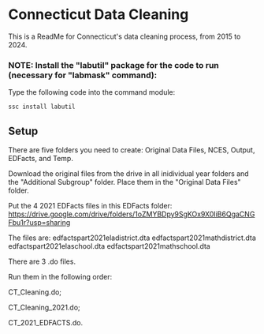 
# Connecticut Data Cleaning

This is a ReadMe for Connecticut's data cleaning process, from 2015 to 2024.


### NOTE: Install the "labutil" package for the code to run (necessary for "labmask" command):

Type the following code into the command module:
```
ssc install labutil
```


## Setup

There are five folders you need to create: 
Original Data Files, NCES, Output, EDFacts, and Temp. 

Download the original files from the drive in all inidividual year folders and the "Additional Subgroup" folder. Place them in the "Original Data Files" folder. 

Put the 4 2021 EDFacts files in this EDFacts folder: https://drive.google.com/drive/folders/1oZMYBDpy9SgKOx9X0IiB6QgaCNGFbu1r?usp=sharing

The files are: 
edfactspart2021eladistrict.dta
edfactspart2021mathdistrict.dta
edfactspart2021elaschool.dta
edfactspart2021mathschool.dta

There are 3 .do files. 

Run them in the following order:

CT_Cleaning.do; 

CT_Cleaning_2021.do; 

CT_2021_EDFACTS.do.

